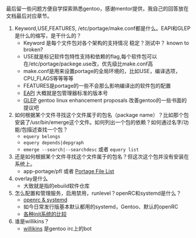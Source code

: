  最后留一些问题方便自学探索熟悉gentoo，感谢mentor提供，我自己的回答放在文档最后对应章节。
1. Keyword,USE,FEATURES, /etc/portage/make.conf都是什么。EAPI和GLEP是什么的缩写，是干什么的？
    * Keyword 是每个文件包对各个架构的支持情况 稳定？测试中？ known to broken?
    * USE就是标记软件包特性支持和依赖的flag,每个软件包可以在/etc/portage/packege.use改，优先级比make.conf高
    * make.conf是用来设置portage的全局环境的，比如USE，编译选项，CPU_FLAGS等等等等
    * FEATURES是portage的一些不会那么影响编译出的软件包的配置
    * [EAPI](https://devmanual.gentoo.org/ebuild-writing/eapi/) 大概就是包管理器标准的版本号
    * [GLEP](https://www.gentoo.org/glep/) gentoo linux enhancement proposals 改善gentoo的一些书面的提议吧
2. 如何根据某个文件寻找这个文件属于的包名（package name）？比如那个包安装了/usr/bin/emerge这个文件。如何列出一个包的依赖？如何通过名字/功能/包描述查找一个包？
    * `equery belongs`
    * `equery depends|depgraph`
    * `emerge --search|--searchdesc` 或者 `equery list` 
3. 还是如何根据某个文件寻找这个文件属于的包名？但这次这个包并没有安装在系统上。
    * app-portage/pfl 或者 [Portage File List](https://www.portagefilelist.de/site/query)
4. overlay是什么
    * 大致就是指的ebuild软件仓库
5. 怎么配置和管理服务，启用禁用，runlevel？openRC和systemd是什么？
    * [openrc & systemd](https://wiki.gentoo.org/wiki/Gentoo_Cheat_Sheet#OpenRC)
    * 如今日常发行版基本默认都用的systemd，Gentoo、默认的openRC
    * [各种init系统的比较](https://wiki.gentoo.org/wiki/Comparison_of_init_systems)
6. 谁是willikins？
    * [willikins](https://wiki.gentoo.org/wiki/Willikins) 是gentoo irc上的bot
